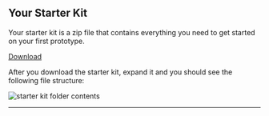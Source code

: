 Your Starter Kit
------------

Your starter kit is a zip file that contains everything you need to get started on your first prototype. 

<a href="starter-kit.zip" class="btn btn-secondary">Download</a>

After you download the starter kit, expand it and you should see the following file structure:



![starter kit folder contents][1]

  [1]: assets/img/starter-kit.png

 ---------------------
